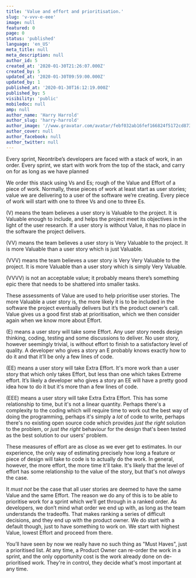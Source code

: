 ```yaml
---
title: 'Value and effort and prioritisation.'
slug: 'v-vvv-e-eee'
image: null
featured: 0
page: 0
status: 'published'
language: 'en_US'
meta_title: null
meta_description: null
author_id: 5
created_at: '2020-01-30T21:26:07.000Z'
created_by: 5
updated_at: '2020-01-30T09:59:00.000Z'
updated_by: 1
published_at: '2020-01-30T16:12:19.000Z'
published_by: 5
visibility: 'public'
mobiledoc: null
amp: null
author_name: 'Harry Harrold'
author_slug: 'harry-harrold'
author_image: '//www.gravatar.com/avatar/febf032ab16fef166824f5172cd87393?s=250&d=mm&r=x'
author_cover: null
author_facebook: null
author_twitter: null
---
```


Every sprint, Neontribe’s developers are faced with a stack of work, in an order. Every sprint, we start with work from the top of the stack, and carry on for as long as we have planned

We order this stack using Vs and Es; rough of the Value and Effort of a piece of work. Normally, these pieces of work at least start as user stories; value we are delivering to a user of the software we’re creating. Every piece of work will start with one to three Vs and one to three Es.

(V) means the team believes a user story is Valuable to the project. It is Valuable enough to include, and helps the project meet its objectives in the light of the user research. If a user story is without Value, it has no place in the software the project delivers.

(VV) means the team believes a user story is Very Valuable to the project. It is more Valuable than a user story which is just Valuable.

(VVV) means the team believes a user story is Very Very Valuable to the project. It is more Valuable than a user story which is simply Very Valuable.

(VVVV) is not an acceptable value; it probably means there’s something epic there that needs to be shattered into smaller tasks.

These assessments of Value are used to help prioritise user stories. The more Valuable a user story is, the more likely it is to be included in the software the project eventually delivers but it’s the product owner’s call. Value gives us a good first stab at prioritisation, which we then consider again when we know more about Effort.

(E) means a user story will take some Effort. Any user story needs design thinking, coding, testing and some discussions to deliver. No user story, however seemingly trivial, is without effort to finish to a satisfactory level of quality. A developer who gives a story an E probably knows exactly how to do it and that it’ll be only a few lines of code. 

(EE) means a user story will take Extra Effort. It's more work than a user story that which only takes Effort, but less than one which takes Extreme effort. It’s likely a developer who gives a story an EE will have a pretty good idea how to do it but it's more than a few lines of code. 

(EEE) means a user story will take Extra Extra Effort. This has some relationship to time, but it's not a linear quantity. Perhaps there's a complexity to the coding which will require time to work out the best way of doing the programming, perhaps it's simply a *lot* of code to write, perhaps there's no existing open source code which provides *just the right* solution to the problem, or *just the right* behaviour for the design that's been tested as the best solution to our users' problem. 

These measures of effort are as close as we ever get to estimates. In our experience, the only way of estimating precisely how long a feature or piece of design will take to code is to actually do the work. In general, however, the more effort, the more time it'll take. It's likely that the level of effort has some relationship to the value of the story, but that's not *always* the case. 

It *must not* be the case that all user stories are deemed to have the same Value and the same Effort. The reason we do any of this is to be able to prioritise work for a sprint which we’ll get through in a ranked order. As developers, we don’t mind what order we end up with, as long as the team understands the tradeoffs. That makes ranking a series of difficult decisions, and they end up with the product owner. We do start with a default though, just to have something to work on. We start with highest Value, lowest Effort and proceed from there.

You’ll have seen by now we really have no such thing as "Must Haves", just a prioritised list. At any time, a Product Owner can re-order the work in a sprint, and the only opportunity cost is the work already done on de-prioritised work. They're in control, they decide what's most important at any time.
